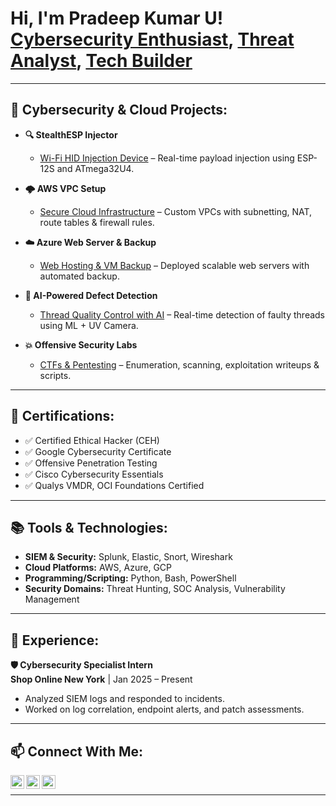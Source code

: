 <h1>Hi, I'm Pradeep Kumar U! <br/>
<a href="https://github.com/YOUR-GITHUB">Cybersecurity Enthusiast</a>, 
<a href="https://www.linkedin.com/in/pradeep-kumar-u-32b669224/">Threat Analyst</a>, 
<a href="mailto:pradeep4431k@gmail.com">Tech Builder</a></h1>

---

<h2>🔐 Cybersecurity & Cloud Projects:</h2>

- <b>🔍 StealthESP Injector</b>  
  - [Wi-Fi HID Injection Device](https://github.com/YOUR-GITHUB/StealthESP-Injector) – Real-time payload injection using ESP-12S and ATmega32U4.
  
- <b>🌩️ AWS VPC Setup</b>  
  - [Secure Cloud Infrastructure](https://github.com/YOUR-GITHUB/AWS-VPC-Setup) – Custom VPCs with subnetting, NAT, route tables & firewall rules.

- <b>☁️ Azure Web Server & Backup</b>  
  - [Web Hosting & VM Backup](https://github.com/YOUR-GITHUB/Azure-Webserver-Backup) – Deployed scalable web servers with automated backup.

- <b>🤖 AI-Powered Defect Detection</b>  
  - [Thread Quality Control with AI](https://github.com/YOUR-GITHUB/AI-Defect-Detection) – Real-time detection of faulty threads using ML + UV Camera.

- <b>💥 Offensive Security Labs</b>  
  - [CTFs & Pentesting](https://github.com/YOUR-GITHUB/Offensive-Security-Labs) – Enumeration, scanning, exploitation writeups & scripts.

---

<h2>📜 Certifications:</h2>

- ✅ Certified Ethical Hacker (CEH)
- ✅ Google Cybersecurity Certificate
- ✅ Offensive Penetration Testing
- ✅ Cisco Cybersecurity Essentials
- ✅ Qualys VMDR, OCI Foundations Certified

---

<h2>📚 Tools & Technologies:</h2>

- **SIEM & Security:** Splunk, Elastic, Snort, Wireshark  
- **Cloud Platforms:** AWS, Azure, GCP  
- **Programming/Scripting:** Python, Bash, PowerShell  
- **Security Domains:** Threat Hunting, SOC Analysis, Vulnerability Management

---

<h2>💼 Experience:</h2>

**🛡️ Cybersecurity Specialist Intern**  
**Shop Online New York** | Jan 2025 – Present  
- Analyzed SIEM logs and responded to incidents.  
- Worked on log correlation, endpoint alerts, and patch assessments.  

---

<h2>📫 Connect With Me:</h2>

[<img align="left" alt="Pradeep Kumar | LinkedIn" width="22px" src="https://cdn.jsdelivr.net/npm/simple-icons@v3/icons/linkedin.svg" />][linkedin]
[<img align="left" alt="Pradeep Kumar | GitHub" width="22px" src="https://cdn.jsdelivr.net/npm/simple-icons@v3/icons/github.svg" />][github]
[<img align="left" alt="Pradeep Kumar | Email" width="22px" src="https://cdn.jsdelivr.net/npm/simple-icons@v3/icons/gmail.svg" />][email]

<br/>

[linkedin]: https://www.linkedin.com/in/pradeep-kumar-u-32b669224/
[github]: https://github.com/Pradeepkumaru-cyber/
[email]: mailto:pradeepkumaru.cyber@gmail.com

---

<!--
**pradeepkumaru/pradeepkumaru** is a ✨ _special_ ✨ repository because its `README.md` (this file) appears on your GitHub profile.

Here are some ideas to get you started:

- 🌱 I’m currently learning: Red Teaming
- 💬 Ask me about: Cyber Security Specalist
- 📫 Reach me at: pradeepkumaru.cyber@gmail.com
- ⚡ Fun fact: I built a StealthESP Injector!
-->
